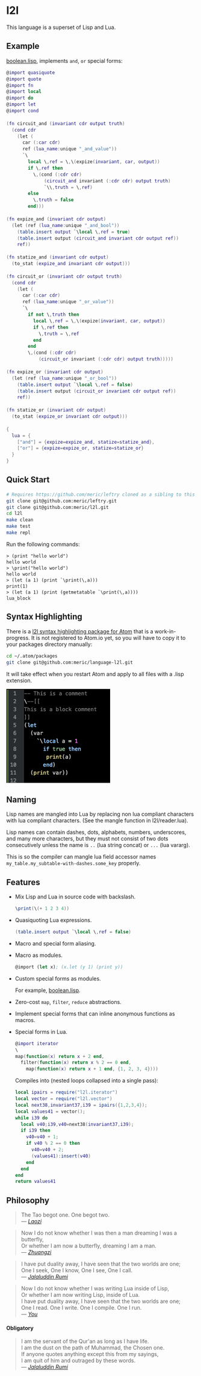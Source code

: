 # l2l #

This language is a superset of Lisp and Lua.

## Example ##

[boolean.lisp](/l2l/ext/boolean.lisp), implements `and`, `or` special forms:

```lua
@import quasiquote
@import quote
@import fn
@import local
@import do
@import let
@import cond

(fn circuit_and (invariant cdr output truth)
  (cond cdr
    (let (
      car (:car cdr)
      ref (lua_name:unique "_and_value"))
      `\
        local \,ref = \,\(expize(invariant, car, output))
        if \,ref then
          \,(cond (:cdr cdr)
              (circuit_and invariant (:cdr cdr) output truth)
              `\\,truth = \,ref)
        else
          \,truth = false
        end)))

(fn expize_and (invariant cdr output)
  (let (ref (lua_name:unique "_and_bool"))
    (table.insert output `\local \,ref = true)
    (table.insert output (circuit_and invariant cdr output ref))
    ref))

(fn statize_and (invariant cdr output)
  (to_stat (expize_and invariant cdr output)))

(fn circuit_or (invariant cdr output truth)
  (cond cdr
    (let (
      car (:car cdr)
      ref (lua_name:unique "_or_value"))
      `\
        if not \,truth then
          local \,ref = \,\(expize(invariant, car, output))
          if \,ref then
            \,truth = \,ref
          end
        end
        \,(cond (:cdr cdr)
            (circuit_or invariant (:cdr cdr) output truth)))))

(fn expize_or (invariant cdr output)
  (let (ref (lua_name:unique "_or_bool"))
    (table.insert output `\local \,ref = false)
    (table.insert output (circuit_or invariant cdr output ref))
    ref))

(fn statize_or (invariant cdr output)
  (to_stat (expize_or invariant cdr output)))

{
  lua = {
    ["and"] = {expize=expize_and, statize=statize_and},
    ["or"] = {expize=expize_or, statize=statize_or}
  }
}
```

## Quick Start ##

```bash
# Requires https://github.com/meric/leftry cloned as a sibling to this repo.
git clone git@github.com:meric/leftry.git
git clone git@github.com:meric/l2l.git
cd l2l
make clean
make test
make repl
```

Run the following commands:

```
> (print "hello world")
hello world
> \print("hello world")
hello world
> (let (a 1) (print `\print(\,a)))
print(1)
> (let (a 1) (print (getmetatable `\print(\,a))))
lua_block
```

## Syntax Highlighting ##

There is a [l2l syntax highlighting package for Atom](http://github.com/meric/language-l2l) that is a work-in-progress.
It is not registered to Atom.io yet, so you will have to copy it to your packages directory manually:

```bash
cd ~/.atom/packages
git clone git@github.com:meric/language-l2l.git
```

It will take effect when you restart Atom and apply to all files with a .lisp extension.

![l2l-syntax-highlighting](/l2l-syntax-highlight.png?raw=true "")

## Naming ##

Lisp names are mangled into Lua by replacing non lua compliant characters
with lua compliant characters. (See the mangle function in l2l/reader.lua).

Lisp names can contain dashes, dots, alphabets, numbers, underscores, and many
more characters, but they must not consist of two dots consecutively unless
the name is `..` (lua string concat) or `...` (lua vararg).

This is so the compiler can mangle lua field accessor names
`my_table.my_subtable-with-dashes.some_key` properly.

## Features ##

* Mix Lisp and Lua in source code with backslash.

  ```lua
  \print(\(+ 1 2 3 4))
  ```

* Quasiquoting Lua expressions.

  ```lua
  (table.insert output `\local \,ref = false)
  ```

* Macro and special form aliasing.
* Macro as modules.

  ```lisp
  @import (let x); (x.let (y 1) (print y))
  ```

* Custom special forms as modules.

  For example, [boolean.lisp](/l2l/ext/boolean.lisp).

* Zero-cost `map`, `filter`, `reduce` abstractions.
* Implement special forms that can inline anonymous functions as macros.
* Special forms in Lua.

  ```lua
  @import iterator
  \
  map(function(x) return x + 2 end,
    filter(function(x) return x % 2 == 0 end,
      map(function(x) return x + 1 end, {1, 2, 3, 4})))
  ```

  Compiles into (nested loops collapsed into a single pass):

  ```lua
  local ipairs = require("l2l.iterator")
  local vector = require("l2l.vector")
  local next38,invariant37,i39 = ipairs({1,2,3,4});
  local values41 = vector();
  while i39 do
    local v40;i39,v40=next38(invariant37,i39);
    if i39 then
      v40=v40 + 1;
      if v40 % 2 == 0 then
        v40=v40 + 2;
        (values41):insert(v40)
      end
    end
  end
  return values41
  ```

## Philosophy ##

> The Tao begot one. One begot two.<br>
> &mdash; *[Laozi](http://terebess.hu/english/tao/gia.html#Kap42)*

> Now I do not know whether I was then a man dreaming
> I was a butterfly,<br>
> Or whether I am now a butterfly, dreaming I am a man.<br>
> &mdash; *[Zhuangzi](http://ctext.org/zhuangzi/adjustment-of-controversies?searchu=butterfly&searchmode=showall#result)*

> I have put duality away, I have seen that the two worlds are one;<br>
> One I seek, One I know, One I see, One I call.<br>
> &mdash; *[Jalaluddin Rumi](http://thefoggiestnotion.com/rumi.htm)*

> Now I do not know whether I was writing Lua inside of Lisp,<br>
> Or whether I am now writing Lisp, inside of Lua.<br>
> I have put duality away, I have seen that the two worlds are one;<br>
> One I read. One I write. One I compile. One I run.<br>
> &mdash; *[You](http://www.thoughtpursuits.com/10-faciniting-love-poems-rumi/)*


#### Obligatory ####

> I am the servant of the Qur'an as long as I have life.<br>
> I am the dust on the path of Muhammad, the Chosen one.<br>
> If anyone quotes anything except this from my sayings,<br>
> I am quit of him and outraged by these words.<br>
> &mdash; *[Jalaluddin Rumi](https://en.wikipedia.org/wiki/Rumi)*
